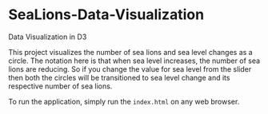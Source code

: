 # SeaLions-Data-Visualization
Data Visualization in D3

This project visualizes the number of sea lions and sea level changes as a circle.
The notation here is that when sea level increases, the number of sea lions are reducing.
So if you change the value for sea level from the slider then both the circles will be transitioned to sea level change and its respective number of sea lions.

To run the application, simply run the `index.html` on any web browser.
